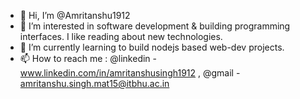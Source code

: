 - 👋 Hi, I’m @Amritanshu1912
- 👀 I’m interested in software development & building programming interfaces. I like reading about new technologies. 
- 🌱 I’m currently learning to build nodejs based web-dev projects.
- 📫 How to reach me : @linkedin - www.linkedin.com/in/amritanshusingh1912 , @gmail - amritanshu.singh.mat15@itbhu.ac.in


